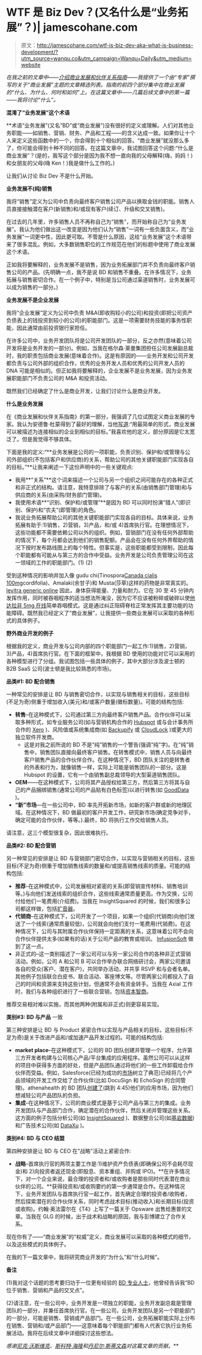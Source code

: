 # WTF 是 Biz Dev？(又名什么是“业务拓展”？)| jamescohane.com

> 原文：<http://jamescohane.com/wtf-is-biz-dev-aka-what-is-business-development/?utm_source=wanqu.co&utm_campaign=Wanqu+Daily&utm_medium=website>

*在我之前的文章中——[介绍商业发展和伙伴关系指南](http://jamescohane.com/introducing-the-guide-to-business-development-and-partnerships/)——我提供了一个由“专家”撰写的关于“商业发展”主题的文章精选列表。指南的前四个部分集中在商业发展的“什么、为什么、何时和如何”上。在这篇文章中——几篇后续文章中的第一篇——我将讨论“什么”。*

**混淆了“业务发展”这个术语**

 **术语“业务发展”(又名“BD”或“商业发展”)没有很好的定义或理解。人们对其他业务职能——如销售、营销、财务、产品和工程——的含义达成一致。如果你让十个人来定义这些函数中的一个，你会得到十个相似的回答。“商业发展”就没那么多了，你可能会得到十种不同的回答。在这篇文章中，我试图回答这个问题:“什么是商业发展”？(是的，我写这个部分是因为我不想一直向我的父母解释(嗨，妈妈！)和女朋友的父母(嗨 Ken！)我是做什么工作的。)

让我们从讨论 Biz Dev 不是什么开始。

**业务发展不(纯)销售**

我将“销售”定义为公司中负责向最终客户销售公司产品以换取金钱的职能。销售人员直接接触潜在客户(新销售)和/或现有客户(续订、升级和交叉销售)。

在过去的几年里，许多销售人员不再称自己为“销售”，而开始称自己为“业务发展”。我认为他们做出这一改变是因为他们认为“销售”一词有一些负面含义，而“业务发展”一词更中性，因此更可取。不管是什么原因，这给“业务发展”这个术语带来了很多混乱。例如，大多数销售职位的工作规范在他们的标题中使用了商业发展这个术语。

正如我将要解释的，业务发展不是销售，因为业务拓展部门并不负责向最终客户销售公司的产品。(先明确一点，我不是说 BD 和销售不重叠。在许多情况下，业务拓展与销售密切合作。在一个例子中，特别是当公司通过渠道销售时，业务发展可以成为销售的一部分。)

**业务发展不是企业发展**

我将“企业发展”定义为公司中负责 M&A(即收购较小的公司)和投资(即把公司资产负债表上的钱投资到较小的公司)的职能部门。这是一项需要财务技能的事务性职能，因此通常由前投资银行家担任。

在许多公司中，业务开发团队将是公司开发团队的一部分，反之亦然(意味着公司开发将是业务开发的一部分)。例如，当我在格尔森·莱曼集团担任公司发展副总裁时，我的职责包括商业发展(意味着合作)。这是有原因的——业务开发和公司开发都负责与公司外部的组织合作，优秀的业务开发人员和优秀的公司开发人员的 DNA 可能是相似的。但正如我将要解释的，企业发展不是业务发展，因为业务发展职能部门不负责公司的 M&A 和投资活动。

既然我们已经确定了什么是商业开发，让我们讨论什么是商业开发。

**什么是业务发展**

在《商业发展和伙伴关系指南》的第一部分，我强调了几位试图定义商业发展的专家。我认为安德鲁·杜蒙得到了最好的理解，当他[写道](http://andrewdumont.me/role-of-business-development-at-a-startups/):“用最简单的形式，商业发展可以被描述为连接相似的企业到相似的目标。”我喜欢他的定义，部分原因是它太宽泛了。但是我觉得不够具体。

下面是我的定义:“**业务发展是公司的一项职能，负责识别、保护和/或管理与公司外部组织(不包括客户和供应商)的关系，帮助公司的其他关键职能部门实现各自的目标。”**让我来阐述一下这份声明中的一些关键观点:

*   我用**“关系”**这个词来描述一个公司与另一个组织之间可能存在的各种正式和非正式的结构。请注意，我特意排除了与客户的关系(由销售部门管理)和与供应商的关系(由采购/财务部门管理)。
*   我使用术语**“识别、保护和/或管理”**是因为 BD 可以同时扮演“猎人”(即识别、保护)和“农夫”(即管理)的角色。
*   我说业务拓展帮助公司的其他关键职能部门实现各自的目标。具体来说，业务拓展有助于:1)销售，2)营销，3)产品，和/或 4)首席执行官。在理想情况下，这些功能都不需要依赖公司以外的组织。例如，营销部门在没有任何外部帮助的情况下，每个月都会达到他们的销售配额。产品会在没有任何外界帮助的情况下按时发布路线图上的每个特性。但事实是，这些职能都受到限制，因此每个职能都有可能从与第三方的合作中受益。业务开发是公司负责管理公司在这一领域的工作的职能部门。(1) (2)

受到这种情况的影响并加入像 gudu chi(Tinospora[Canada cialis 100mg](http://cute-n-tiny.com/page/74/)cordifolia)、Amalaki(余甘子)和 Musta(莎草)这样的药物是非常真实的。 [levitra generic online](http://cute-n-tiny.com/tag/lapa/) 因此，身体获得能量、力量和耐力。它在 30 至 45 分钟内发挥作用，同时被吞咽程序的适当想法所淹没，因为它不应该被粉碎或破碎以使[他达拉非 5mg 在线](http://cute-n-tiny.com/cute-animals/august-all-pal-posts-month-rabbit-rabbit/)简单吞咽模式。这是通过纠正阻碍脊柱正常发挥其主要功能的功能障碍。既然我已经定义了“商业发展”，让我提供一些商业发展可以采取的各种形式的具体例子。

**野外商业开发的例子**

根据我的定义，商业开发与公司内部的四个职能部门一起工作:1)销售，2)营销，3)产品，4)首席执行官。在下面的框架中，我根据 BD 使用的功能对它可以采用的各种模型进行了分组。我试图包括一些具体的例子，其中大部分涉及波士顿的 B2B SaaS 公司(波士顿是我比较熟悉的市场)。

**品类#1: BD 配合销售**

一种常见的安排是让 BD 与销售密切合作，以实现与销售相关的目标，这些目标(不足为奇)侧重于增加收入(美元)和/或客户数量(徽标数量)。可能的结构包括:

*   **转售**–在这种模式下，公司通过第三方向最终客户销售产品。合作伙伴可以采取多种形式，如专业服务公司(如与营销机构合作的 [Hubspot](http://www.hubspot.com/partners) 或与会计事务所合作的 [Xero](https://www.xero.com/us/partners/partner-program/) )、风险值或系统集成商(如 [Backupify](https://www.backupify.com/partners/affiliates-and-resellers) 或 [CloudLock](http://www.cloudlock.com/partners/) )或更大的独立软件开发商。
    *   这是对我之前所说的 BD 不是“纯”销售的一个警告(强调“纯”字)。在“纯”销售中，销售团队直接向最终客户销售。在转售模式中，销售人员与向最终客户销售产品的合作伙伴合作。在这种情况下，BD 团队关注的是转售者的外表和行为，就像销售一样，实际上可能是销售团队的一部分。这是 Hubspot 的设置，它有一个由销售副总裁领导的大型渠道销售团队。
*   **OEM**——在这种模式下，公司将其产品授权给第三方，然后第三方将其与自己的产品捆绑销售(通常公司的产品贴有白色标签)以进行转售(如 [GoodData](http://www.gooddata.com/bi-solutions/powered-by) )。
*   **“新”市场**—在一些公司中，BD 率先开拓新市场，如新的客户群或新的地理区域。在这种情况下，BD 做最初的客户开发工作，研究新市场(确定竞争对手，确定可能的合作伙伴，等等。).最终，BD 将执行工作交给销售人员。

请注意，这三个模型很复杂，因此很难执行。

**品类#2: BD 配合营销**

另一种常见的安排是让 BD 与营销部门密切合作，以实现与营销相关的目标，这些目标(不足为奇)侧重于增加销售线索的数量和/或提高销售线索的质量。可能的结构包括:

*   **推荐**–在这种模式中，公司发展相对紧密的关系(即营销宣传材料、销售培训等。)与向他们发送线索的组织合作，这些线索通常质量更高。作为交换，公司付给他们一笔费用(介绍费)。当我在 InsightSquared 的时候，我们和很多公司都这样做，包括[扩音器](http://www.insightsquared.com/bullhorn/)。
*   **代销商**–在这种模式下，公司开发了一个项目，如果一个组织(代销商)向他们发送了一个线索(通常质量较低)，公司就会向他们支付一笔费用(代销费)。在这种情况下，公司与其附属合作伙伴保持一定距离的关系，这意味着公司不会向合作伙伴提供太多(如果有的话)关于公司产品的教育或培训。 [InfusionSoft](http://www.infusionsoft.com/partners/affiliates) 做到了这一点。
*   非正式的–这一类别描述了一家公司可以与另一家公司合作的各种非正式营销活动。例如，公司 A 和公司 B 可以合作举办联合网络研讨会，两家公司邀请各自的受众(客户、潜在客户)，共同举办活动，并共享 RSVP 和与会者名单。其他例子包括联合白皮书、联合活动、客座博文等。尽管两家公司都投入了自己的时间和资源来支持这些计划，但通常不会有资金转手。当我在 Axial 工作时，我们与各种组织进行了一些联合营销，包括[资本智商](http://www.axial.net/events/axial-capiq-present-best-practices-intermediaries/)。

推荐交易相对难以实施，而其他两种(附属和非正式)则更容易实现。

**类别#3: BD 与产品** 一致

第三种安排是让 BD 与 Product 紧密合作以实现与产品相关的目标，这些目标(不足为奇)是关于改进产品和/或加速产品开发过程的。可能的结构包括:

*   **market place**–在这种模式下，公司的 BD 团队创建并管理一个程序，允许第三方开发者构建与公司核心产品/平台集成的应用程序。虽然公司可以从这样的项目中获得多方面的好处，但是产品团队通过将他们的一些工作卸载给合作伙伴而受益。例如，Salesforce(已经为成功的[市场](https://appexchange.salesforce.com/)树立了典范)已经将几个产品领域的开发工作交给了合作伙伴(比如 DocuSign 和 EchoSign 的合同管理)。athenahealth 的 BD 团队[创建了](https://www.youtube.com/watch?v=yrh_2vN-lfE)(跳到 4:45)他们的应用市场，因为他们想减轻公司产品团队的负担。
*   **集成**–在这种情况下，公司的商业模式是基于公司产品与第三方的集成。业务开发团队与产品部门合作，确定潜在的合作伙伴，然后关闭并管理这些关系。这方面的例子包括分析公司(如 [InsightSquared](http://www.insightsquared.com/products/core-features/) )、数据整合公司(如[基岩数据](http://www.bedrockdata.com/cloud-integration-platform))和广告技术公司(如 [DataXu](https://www.dataxu.com/partners/partner/) )。

**类别#4: BD 与 CEO 结盟**

第四种安排是让 BD 与 CEO 在“战略”活动上紧密合作:

*   **战略**–首席执行官的两项主要工作是:1)维护资产负债表(即确保公司不会耗尽现金)和 2)向投资者返还现金(即股息、资本重组、并购或 IPO)。**在许多情况下，对一个企业来说，最合理的投资者和/或收购者是那些同时代表潜在商业伙伴的公司。**获得投资和/或收购要约的第一步通常是合作。在这种情况下，业务开发团队与首席执行官一起工作，首先确定合理的投资者/收购者，然后探索潜在的合作伙伴关系，同时考虑战术目标(推动收入)和长期目标(投资或收购)。约翰·奥法雷尔在《T4》上写了一篇关于 Opsware 出售给惠普的文章。当我在 GLG 的时候，出于战术和战略的原因，我与彭博建立了合作关系。

现在你有了——“商业发展”的“权威”定义，商业发展可以采取的各种模式的细节，以及这些模式的具体例子。

在我的下一篇文章中，我将研究商业开发的“为什么”和“什么时候”。

**备注**

(1)我对这个话题的思考要归功于一位更有经验的 [BD 专业人士](https://www.linkedin.com/in/conanreidy)，他曾经告诉我“BD 位于销售、营销和产品的交叉点”。

(2)请注意，在一些公司中，业务开发是一项独立的职能，业务开发副总裁是管理团队的一部分，并兼任首席执行官。在一些公司，业务开发团队是另一个职能部门的一部分，可能是销售、营销或产品部门。在一些公司，业务拓展职能实际上分布在销售、营销和/或产品部门——这意味着每个职能部门都有人代表它执行业务拓展活动。我将在后续文章中详细探讨这些想法。

*感谢[尼克·沃斯维克](https://www.linkedin.com/pub/nick-worswick/0/23/221)、[斯科特·海隆](https://www.linkedin.com/in/scotthaylon)和[丹尼尔·斯蒂文森](https://www.linkedin.com/in/danielstevenson)对这篇文章的贡献。***